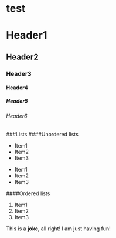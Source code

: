 test
=======

# Header1
## Header2
### Header3
#### Header4
##### Header5
###### Header6

###Lists
####Unordered lists

* Item1
* Item2
* Item3


- Item1
- Item2
- Item3


####Ordered lists

1. Item1
2. Item2
3. Item3


This is a **joke**, all right!
I am just having fun!
